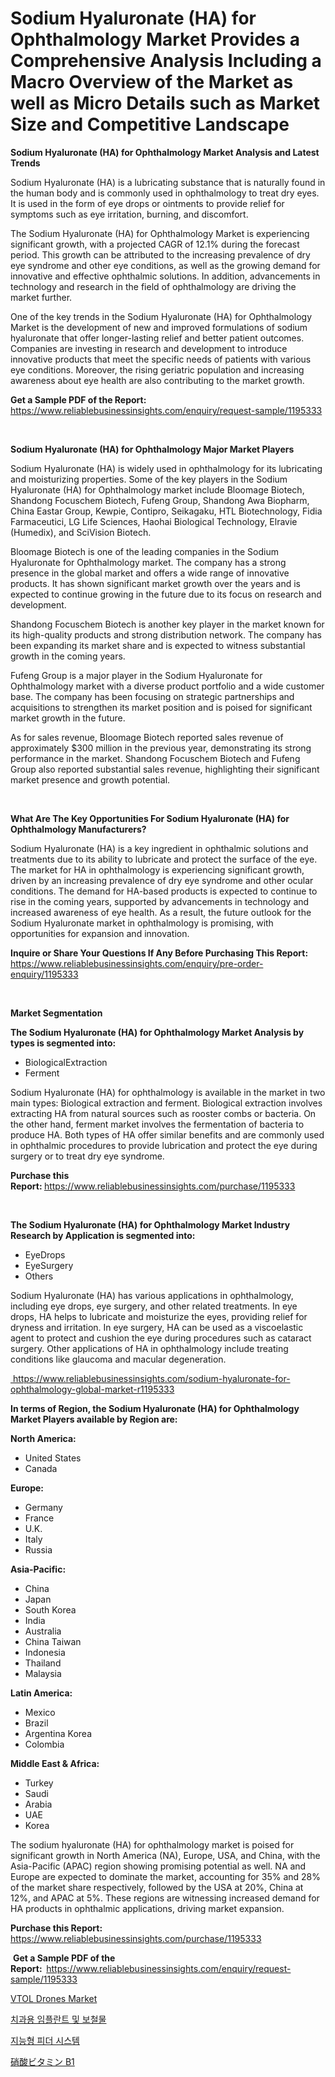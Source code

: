 <p><h1>Sodium Hyaluronate (HA) for Ophthalmology Market Provides a Comprehensive Analysis Including a Macro Overview of the Market as well as Micro Details such as Market Size and Competitive Landscape</h1></p><p><strong>Sodium Hyaluronate (HA) for Ophthalmology Market Analysis and Latest Trends</strong></p>
<p><p>Sodium Hyaluronate (HA) is a lubricating substance that is naturally found in the human body and is commonly used in ophthalmology to treat dry eyes. It is used in the form of eye drops or ointments to provide relief for symptoms such as eye irritation, burning, and discomfort.</p><p>The Sodium Hyaluronate (HA) for Ophthalmology Market is experiencing significant growth, with a projected CAGR of 12.1% during the forecast period. This growth can be attributed to the increasing prevalence of dry eye syndrome and other eye conditions, as well as the growing demand for innovative and effective ophthalmic solutions. In addition, advancements in technology and research in the field of ophthalmology are driving the market further.</p><p>One of the key trends in the Sodium Hyaluronate (HA) for Ophthalmology Market is the development of new and improved formulations of sodium hyaluronate that offer longer-lasting relief and better patient outcomes. Companies are investing in research and development to introduce innovative products that meet the specific needs of patients with various eye conditions. Moreover, the rising geriatric population and increasing awareness about eye health are also contributing to the market growth.</p></p>
<p><strong>Get a Sample PDF of the Report:&nbsp;</strong> <a href="https://www.reliablebusinessinsights.com/enquiry/request-sample/1195333">https://www.reliablebusinessinsights.com/enquiry/request-sample/1195333</a></p>
<p>&nbsp;</p>
<p><strong>Sodium Hyaluronate (HA) for Ophthalmology Major Market Players</strong></p>
<p><p>Sodium Hyaluronate (HA) is widely used in ophthalmology for its lubricating and moisturizing properties. Some of the key players in the Sodium Hyaluronate (HA) for Ophthalmology market include Bloomage Biotech, Shandong Focuschem Biotech, Fufeng Group, Shandong Awa Biopharm, China Eastar Group, Kewpie, Contipro, Seikagaku, HTL Biotechnology, Fidia Farmaceutici, LG Life Sciences, Haohai Biological Technology, Elravie (Humedix), and SciVision Biotech.</p><p>Bloomage Biotech is one of the leading companies in the Sodium Hyaluronate for Ophthalmology market. The company has a strong presence in the global market and offers a wide range of innovative products. It has shown significant market growth over the years and is expected to continue growing in the future due to its focus on research and development.</p><p>Shandong Focuschem Biotech is another key player in the market known for its high-quality products and strong distribution network. The company has been expanding its market share and is expected to witness substantial growth in the coming years.</p><p>Fufeng Group is a major player in the Sodium Hyaluronate for Ophthalmology market with a diverse product portfolio and a wide customer base. The company has been focusing on strategic partnerships and acquisitions to strengthen its market position and is poised for significant market growth in the future.</p><p>As for sales revenue, Bloomage Biotech reported sales revenue of approximately $300 million in the previous year, demonstrating its strong performance in the market. Shandong Focuschem Biotech and Fufeng Group also reported substantial sales revenue, highlighting their significant market presence and growth potential.</p></p>
<p>&nbsp;</p>
<p><strong>What Are The Key Opportunities For Sodium Hyaluronate (HA) for Ophthalmology Manufacturers?</strong></p>
<p><p>Sodium Hyaluronate (HA) is a key ingredient in ophthalmic solutions and treatments due to its ability to lubricate and protect the surface of the eye. The market for HA in ophthalmology is experiencing significant growth, driven by an increasing prevalence of dry eye syndrome and other ocular conditions. The demand for HA-based products is expected to continue to rise in the coming years, supported by advancements in technology and increased awareness of eye health. As a result, the future outlook for the Sodium Hyaluronate market in ophthalmology is promising, with opportunities for expansion and innovation.</p></p>
<p><strong>Inquire or Share Your Questions If Any Before Purchasing This Report:</strong> <a href="https://www.reliablebusinessinsights.com/enquiry/pre-order-enquiry/1195333">https://www.reliablebusinessinsights.com/enquiry/pre-order-enquiry/1195333</a></p>
<p>&nbsp;</p>
<p><strong>Market Segmentation</strong></p>
<p><strong>The Sodium Hyaluronate (HA) for Ophthalmology Market Analysis by types is segmented into:</strong></p>
<p><ul><li>BiologicalExtraction</li><li>Ferment</li></ul></p>
<p><p>Sodium Hyaluronate (HA) for ophthalmology is available in the market in two main types: Biological extraction and ferment. Biological extraction involves extracting HA from natural sources such as rooster combs or bacteria. On the other hand, ferment market involves the fermentation of bacteria to produce HA. Both types of HA offer similar benefits and are commonly used in ophthalmic procedures to provide lubrication and protect the eye during surgery or to treat dry eye syndrome.</p></p>
<p><strong>Purchase this Report:&nbsp;</strong><a href="https://www.reliablebusinessinsights.com/purchase/1195333">https://www.reliablebusinessinsights.com/purchase/1195333</a></p>
<p>&nbsp;</p>
<p><strong>The Sodium Hyaluronate (HA) for Ophthalmology Market Industry Research by Application is segmented into:</strong></p>
<p><ul><li>EyeDrops</li><li>EyeSurgery</li><li>Others</li></ul></p>
<p><p>Sodium Hyaluronate (HA) has various applications in ophthalmology, including eye drops, eye surgery, and other related treatments. In eye drops, HA helps to lubricate and moisturize the eyes, providing relief for dryness and irritation. In eye surgery, HA can be used as a viscoelastic agent to protect and cushion the eye during procedures such as cataract surgery. Other applications of HA in ophthalmology include treating conditions like glaucoma and macular degeneration.</p></p>
<p><a href="https://www.reliablebusinessinsights.com/sodium-hyaluronate-for-ophthalmology-global-market-r1195333">&nbsp;https://www.reliablebusinessinsights.com/sodium-hyaluronate-for-ophthalmology-global-market-r1195333</a></p>
<p><strong>In terms of Region, the Sodium Hyaluronate (HA) for Ophthalmology Market Players available by Region are:</strong></p>
<p>
    <p> <strong> North America: </strong>
        <ul>
            <li>United States</li>
            <li>Canada</li>
        </ul>
        </p> 
    <p> <strong> Europe: </strong>
        <ul>
            <li>Germany</li>
            <li>France</li>
            <li>U.K.</li>
            <li>Italy</li>
            <li>Russia</li>
        </ul>
        </p> 
    <p> <strong> Asia-Pacific: </strong>
        <ul>
            <li>China</li>
            <li>Japan</li>
            <li>South Korea</li>
            <li>India</li>
            <li>Australia</li>
            <li>China Taiwan</li>
            <li>Indonesia</li>
            <li>Thailand</li>
            <li>Malaysia</li>
        </ul>
        </p> 
    <p> <strong> Latin America: </strong>
        <ul>
            <li>Mexico</li>
            <li>Brazil</li>
            <li>Argentina Korea</li>
            <li>Colombia</li>
        </ul>
        </p> 
    <p> <strong> Middle East & Africa: </strong>
        <ul>
            <li>Turkey</li>
            <li>Saudi</li>
            <li>Arabia</li>
            <li>UAE</li>
            <li>Korea</li>
        </ul>
    </p>
    </p>
<p><p>The sodium hyaluronate (HA) for ophthalmology market is poised for significant growth in North America (NA), Europe, USA, and China, with the Asia-Pacific (APAC) region showing promising potential as well. NA and Europe are expected to dominate the market, accounting for 35% and 28% of the market share respectively, followed by the USA at 20%, China at 12%, and APAC at 5%. These regions are witnessing increased demand for HA products in ophthalmic applications, driving market expansion.</p></p>
<p><strong>Purchase this Report: </strong><a href="https://www.reliablebusinessinsights.com/purchase/1195333">https://www.reliablebusinessinsights.com/purchase/1195333</a></p>
<p>&nbsp;<strong>Get a Sample PDF of the Report:&nbsp;&nbsp;</strong><a href="https://www.reliablebusinessinsights.com/enquiry/request-sample/1195333">https://www.reliablebusinessinsights.com/enquiry/request-sample/1195333</a></p>
<p><strong></strong></p>
<p><p><a href="https://issuu.com/reportprime-2/docs/vtol-drones-market-size-2030.pptx">VTOL Drones Market</a></p><p><a href="https://medium.com/@cheddar67856/%EC%B9%98%EA%B3%BC-%EC%9E%84%ED%94%8C%EB%9E%80%ED%8A%B8-%EB%B0%8F-%EB%B3%B4%EC%B2%A0-%EC%8B%9C%EC%9E%A5-%EC%9D%B8%EC%82%AC%EC%9D%B4%ED%8A%B8-%EC%8B%9C%EC%9E%A5-%EB%8F%99%ED%96%A5-%EC%84%B1%EC%9E%A5-2024%EB%85%84%EB%B6%80%ED%84%B0-2031%EB%85%84%EA%B9%8C%EC%A7%80-%EC%98%88%EC%B8%A1-20059ea0d1d2">치과용 임플란트 및 보철물</a></p><p><a href="https://medium.com/@sherlock567567/%EC%A7%80%EB%8A%A5%ED%98%95-%EA%B8%89%EC%8B%9D%EA%B8%B0-%EC%8B%9C%EC%8A%A4%ED%85%9C-%EC%8B%9C%EC%9E%A5-%EC%A0%90%EC%9C%A0%EC%9C%A8-%EB%B3%80%ED%99%94-%EB%B0%8F-%EC%8B%9C%EC%9E%A5-%EC%84%B1%EC%9E%A5-%ED%8A%B8%EB%A0%8C%EB%93%9C-2024%EB%85%84-2031%EB%85%84-85d7e6b5d309">지능형 피더 시스템</a></p><p><a href="https://github.com/vtbvgl20191192/Market-Research-Report-List-2/blob/main/749948790699.md">硝酸ビタミン B1</a></p></p>